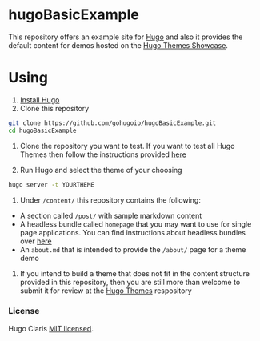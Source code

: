 # hugoBasicExample

This repository offers an example site for [Hugo](https://gohugo.io/) and also it provides the default content for demos hosted on the [Hugo Themes Showcase](https://themes.gohugo.io/).

# Using

1. [Install Hugo](https://gohugo.io/overview/installing/)
1. Clone this repository

```bash
git clone https://github.com/gohugoio/hugoBasicExample.git
cd hugoBasicExample
```

1. Clone the repository you want to test. If you want to test all Hugo Themes then follow the instructions provided [here](https://github.com/gohugoio/hugoThemes#installing-all-themes)

1. Run Hugo and select the theme of your choosing

```bash
hugo server -t YOURTHEME
```

1. Under `/content/` this repository contains the following:

- A section called `/post/` with sample markdown content
- A headless bundle called `homepage` that you may want to use for single page applications. You can find instructions about headless bundles over [here](https://gohugo.io/content-management/page-bundles/#headless-bundle)
- An `about.md` that is intended to provide the `/about/` page for a theme demo

1. If you intend to build a theme that does not fit in the content structure provided in this repository, then you are still more than welcome to submit it for review at the [Hugo Themes](https://github.com/gohugoio/hugoThemes/issues) respository

### License

Hugo Claris [MIT licensed](./LICENSE).
